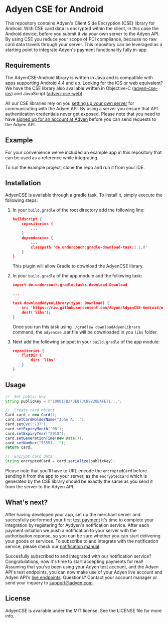 # Adyen CSE for Android
This repository contains Adyen's Client Side Encryption (CSE) library for Android. With CSE card data is encrypted within the client, in this case the Android device, before you submit it via your own server to the Adyen API. By using CSE you reduce your scope of PCI compliance, because no raw card data travels through your server. This repository can be leveraged as a starting point to integrate Adyen's payment functionality fully in-app.

## Requirements
The AdyenCSE-Android library is written in Java and is compatible with apps supporting Android 4.4 and up. Looking for the iOS or web equivalent? We have the CSE library also available written in Objective-C ([adyen-cse-ios](https://github.com/Adyen/AdyenCSE-iOS)) and JavaScript ([adyen-cse-web](https://github.com/Adyen/CSE-JS)).

All our CSE libraries rely on you [setting up your own server](https://docs.adyen.com/developers/easy-encryption#cardintegration) for communicating with the Adyen API. By using a server you ensure that API authentication credentials never get exposed. Please note that you need to have [signed up for an account at Adyen](https://www.adyen.com/signup) before you can send requests to the Adyen API.

## Example

For your convenience we've included an example app in this repository that can be used as a reference while integrating.

To run the example project, clone the repo and run it from your IDE.

## Installation

AdyenCSE is available through a gradle task. To install it, simply execute the following steps:

1. In your `build.gradle` of the root directory add the following line:
    
    ```json
    buildscript {
        repositories {
            ...
        }
        dependencies {
            ...
            classpath 'de.undercouch:gradle-download-task:2.1.0'
        }
    }
    ```
    This plugin will allow Gradle to download the AdyenCSE library.
    
2. In your `build.gradle` of the app module add the following task:

    ```json
    import de.undercouch.gradle.tasks.download.Download
    
    ...
    
    task downloadAdyenLibrary(type: Download) {
        src 'https://raw.githubusercontent.com/Adyen/AdyenCSE-Android/master/adyencse/adyencse-1.0.1.aar'
        dest('libs');
    }
    ```
   Once you run this task using `./gradlew downloadAdyenLibrary` command, the `adyencse` .aar file will be downloaded in you `libs` folder.
   
3. Next add the following snippet in your `build.gradle` of the app module:

    ```json
    repositories {
        flatDir {
            dirs 'libs'
        }
    }
    ```

## Usage

```java
//	Set public key
String publicKey = @"10001|B243E873CB9220BAFE71...";

//	Create card object
Card card = new Card();
card.setCardHolderName("John A...");
card.setCvc("737");
card.setExpiryMonth("08");
card.setExpiryYear("2018");
card.setGenerationTime(new Date());
card.setNumber("55551...");
return card;

//	Encrypt card data
String encryptedCard = card.serialize(publicKey);
```

Please note that you'll have to URL encode the `encryptedCard` before sending it from the app to your server, as the `encryptedCard` which is generated by the CSE library should be exactly the same as you send it from the server to the Adyen API.

## What's next?
After having developed your app, set up the merchant server and succesfully performed your first [test payment](https://docs.adyen.com/developers/test-cards-manual) it's time to complete your integration by registering for Aydyen's notification service. After each payment initiation we push a notification to your server with the authorisation reponse, so you can be sure whether you can start delivering your goods or services. To subscribe to and integrate with the notification service, please check our [notification manual](https://docs.adyen.com/developers/api-manual#notifications).

Succesfully subscribed to and integrated with our notification service? Congratulations, now it's time to start accepting payments for real! Assuming that you've been using your Adyen test account, and the Adyen API's test endpoints, you can now make use of your Adyen live account and Adyen API's [live endpoints](https://docs.adyen.com/developers/api-manual#apiendpoints). Questions? Contact your account manager or send your inquery to [support@adyen.com](mailto:support@adyen.com).

## License

AdyenCSE is available under the MIT license. See the LICENSE file for more info.
